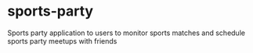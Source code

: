 # sports-party
Sports party application to users to monitor sports matches and schedule sports party meetups with friends
